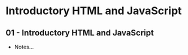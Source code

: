 # Introductory HTML and JavaScript


## <a id="heading">**01 - Introductory HTML and JavaScript** </a>
- Notes...
